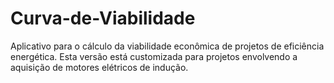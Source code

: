 # Curva-de-Viabilidade
Aplicativo para o cálculo da viabilidade econômica de projetos de eficiência energética. Esta versão está customizada para projetos envolvendo a aquisição de motores elétricos de indução.
